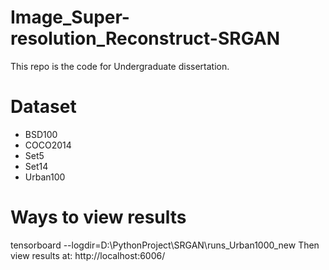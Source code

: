 # Image_Super-resolution_Reconstruct-SRGAN
This repo is the code for Undergraduate dissertation.

# Dataset
* BSD100
* COCO2014
* Set5
* Set14
* Urban100

# Ways to view results
tensorboard --logdir=D:\PythonProject\SRGAN\runs_Urban1000_new
Then view results at: http://localhost:6006/
